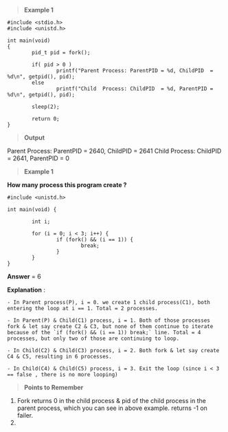 > **Example 1**

```
#include <stdio.h>
#include <unistd.h>

int main(void)
{
        pid_t pid = fork();

        if( pid > 0 )
                printf("Parent Process: ParentPID = %d, ChildPID  = %d\n", getpid(), pid);
        else
                printf("Child  Process: ChildPID  = %d, ParentPID = %d\n", getpid(), pid);

        sleep(2);

        return 0;
}
```

> **Output**

Parent Process: ParentPID = 2640, ChildPID  = 2641
Child  Process: ChildPID  = 2641, ParentPID = 0

> **Example 1**

**How many process this program create ?**

```
#include <unistd.h>

int main(void) {

        int i;

        for (i = 0; i < 3; i++) {
                if (fork() && (i == 1)) {
                        break;
                }
        }
}
```
**Answer** = 6

**Explanation** :

    - In Parent process(P), i = 0. we create 1 child process(C1), both entering the loop at i == 1. Total = 2 processes.

    - In Parent(P) & Child(C1) process, i = 1. Both of those processes fork & let say create C2 & C3, but none of them continue to iterate because of the `if (fork() && (i == 1)) break;` line. Total = 4 processes, but only two of those are continuing to loop.

    - In Child(C2) & Child(C3) process, i = 2. Both fork & let say create C4 & C5, resulting in 6 processes. 

    - In Child(C4) & Child(C5) process, i = 3. Exit the loop (since i < 3 == false , there is no more looping)



> **Points to Remember**

1) Fork returns 0 in the child process & pid of the child process in the parent process, which you can see in above example. returns -1 on failer.
2) 
